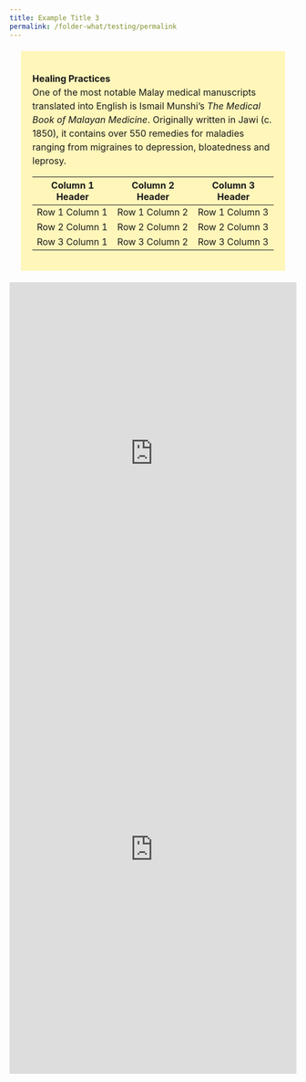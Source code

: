 ```yaml
---
title: Example Title 3
permalink: /folder-what/testing/permalink
---
```


<div style="background-colour: #fff6ba; padding: 20px; margin: 20px; background:#fff6ba; display:block; font-size:1rem; line-height:1.5rem;"> 

**Healing Practices**
<br>One of the most notable Malay medical manuscripts translated into English is Ismail Munshi’s *The Medical Book of Malayan Medicine*. Originally written in Jawi (c. 1850), it contains over 550 remedies for maladies ranging from migraines to depression, bloatedness and leprosy.
	
| **Column 1 Header** | **Column 2 Header** | **Column 3 Header** |
| --------------- | --------------- | --------------- |
| Row 1 Column 1 | Row 1 Column 2 | Row 1 Column 3 |
| Row 2 Column 1 | Row 2 Column 2 | Row 2 Column 3 |
| Row 3 Column 1 | Row 3 Column 2 | Row 3 Column 3 |
</div>


<iframe src="https://calendar.google.com/calendar/embed?src=c_eoglto4ou3h4ocarcgt48420qc%40group.calendar.google.com&ctz=Asia%2FSingapore" style="border: 0" width="100%" height="600" frameborder="0" scrolling="no"></iframe>

<iframe src="https://www.facebook.com/plugins/post.php?href=https%3A%2F%2Fwww.facebook.com%2Fspcasingapore%2Fposts%2F10159324200898155&show_text=true&width=500" width="100%" height="787" style="border:none;overflow:hidden" scrolling="no" frameborder="0" allowfullscreen="true" allow="autoplay; clipboard-write; encrypted-media; picture-in-picture; web-share"></iframe>

